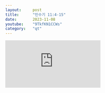 ```yaml
---
layout:     post
title:      "민수기 11:4-15"
date:       2023-11-08
youtube:    "9TkfKN1CCWs"
category:   "qt"
---
```


<div class="youtube">
    <iframe src="https://www.youtube.com/embed/9TkfKN1CCWs" title="YouTube video player" frameborder="0" allow="accelerometer; autoplay; clipboard-write; encrypted-media; gyroscope; picture-in-picture; web-share" allowfullscreen></iframe>
</div>